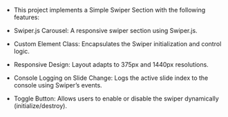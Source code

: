 - This project implements a Simple Swiper Section with the following features:

- Swiper.js Carousel: A responsive swiper section using Swiper.js.
- Custom Element Class: Encapsulates the Swiper initialization and control logic.
- Responsive Design: Layout adapts to 375px and 1440px resolutions.
- Console Logging on Slide Change: Logs the active slide index to the console using Swiper’s events.
- Toggle Button: Allows users to enable or disable the swiper dynamically (initialize/destroy).
